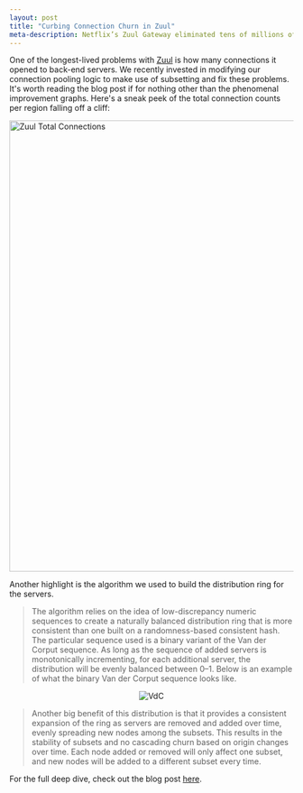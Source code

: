 ```yaml
---
layout: post
title: "Curbing Connection Churn in Zuul"
meta-description: Netflix’s Zuul Gateway eliminated tens of millions of connections and reduced almost all connection churn to backends
---
```


One of the longest-lived problems with [Zuul](https://github.com/Netflix/zuul) is how many connections it opened to back-end servers. We recently invested in modifying our connection pooling logic to make use of subsetting and fix these problems. It's worth reading the blog post if for nothing other than the phenomenal improvement graphs. Here's a sneak peek of the total connection counts per region falling off a cliff:

<img src="https://miro.medium.com/v2/1*5PdlBr4bFkC0H_QprQRnEg.png" alt="Zuul Total Connections" width="800"/>

Another highlight is the algorithm we used to build the distribution ring for the servers.


> The algorithm relies on the idea of low-discrepancy numeric sequences to create a naturally balanced distribution ring that is more consistent than one built on a randomness-based consistent hash. The particular sequence used is a binary variant of the Van der Corput sequence. As long as the sequence of added servers is monotonically incrementing, for each additional server, the distribution will be evenly balanced between 0–1. Below is an example of what the binary Van der Corput sequence looks like.

<div style="text-align:center"><img src="https://miro.medium.com/v2/0*n5Q8XAqo8V4qypwe" alt="VdC"/></div>

> Another big benefit of this distribution is that it provides a consistent expansion of the ring as servers are removed and added over time, evenly spreading new nodes among the subsets. This results in the stability of subsets and no cascading churn based on origin changes over time. Each node added or removed will only affect one subset, and new nodes will be added to a different subset every time.

For the full deep dive, check out the blog post [here](https://netflixtechblog.com/curbing-connection-churn-in-zuul-2feb273a3598).
